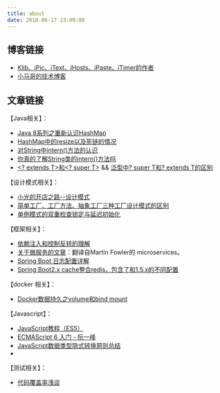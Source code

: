 ```yaml
---
title: about
date: 2018-06-17 23:09:00
---
```


## 博客链接

- [Klib、iPic、iText、iHosts、iPaste、iTimer的作者](http://atjason.com)
- [小马哥的技术博客](https://mercyblitz.github.io/)

## 文章链接

【Java相关】：

- [Java 8系列之重新认识HashMap](https://zhuanlan.zhihu.com/p/21673805)
- [HashMap中的resize以及死链的情况](https://www.cnblogs.com/wang-meng/p/7582532.html)
- [对String中intern()方法的认识](https://blog.csdn.net/believesoul/article/details/79588305)
- [你真的了解String类的intern()方法吗](https://blog.csdn.net/seu_calvin/article/details/52291082)
- [<? extends T>和<? super T>](https://www.cnblogs.com/drizzlewithwind/p/6100164.html) && [泛型中? super T和? extends T的区别](https://www.cnblogs.com/lucky_dai/p/5485421.html)

【设计模式相关】：

- [小光的开店之路--设计模式](https://juejin.im/collection/582c32161e35c9488c282deb)
- [简单工厂、工厂方法、抽象工厂三种工厂设计模式的区别](https://www.cnblogs.com/qiaoconglovelife/p/5750290.html)
- [单例模式的双重检查锁定与延迟初始化](http://www.infoq.com/cn/articles/double-checked-locking-with-delay-initialization)

【框架相关】：

- [依赖注入和控制反转的理解](http://blog.csdn.net/bestone0213/article/details/47424255)
- [关于微服务的文章](http://blog.cuicc.com/blog/2015/07/22/microservices/)：翻译自Martin Fowler的 microservices。
- [Spring Boot 日志配置详解](https://blog.csdn.net/inke88/article/details/75007649) 
- [Spring Boot2.x cache整合redis，包含了和1.5.x的不同配置](https://blog.csdn.net/sy793314598/article/details/80719224)

【docker 相关】：

- [Docker数据持久之volume和bind mount](https://blog.csdn.net/docerce/article/details/79265858)

【Javascript】：

- [JavaScript教程（ES5）](https://wangdoc.com/javascript/)
- [ECMAScript 6 入门 - 阮一峰](https://wangdoc.com/javascript/)
- [JavaScript数据类型隐式转换原则总结](https://blog.csdn.net/siboogi/article/details/53669567)
- 

【测试相关】：

- [代码覆盖率浅谈](https://www.cnblogs.com/coderzh/archive/2009/03/29/1424344.html)